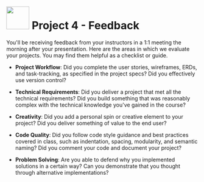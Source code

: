 # <img src="https://cloud.githubusercontent.com/assets/7833470/10899314/63829980-8188-11e5-8cdd-4ded5bcb6e36.png" height="60"> Project 4 - Feedback

You'll be receiving feedback from your instructors in a 1:1 meeting the morning after your presentation. Here are the areas in which we evaluate your projects. You may find them helpful as a checklist or guide.

* **Project Workflow**: Did you complete the user stories, wireframes, ERDs, and task-tracking, as specified in the project specs? Did you effectively use version control?

* **Technical Requirements**: Did you deliver a project that met all the technical requirements? Did you build something that was reasonably complex with the technical knowledge you've gained in the course?

* **Creativity**: Did you add a personal spin or creative element to your project? Did you deliver something of value to the end user?

* **Code Quality**: Did you follow code style guidance and best practices covered in class, such as indentation, spacing, modularity, and semantic naming? Did you comment your code and document your project?

* **Problem Solving**: Are you able to defend why you implemented solutions in a certain way? Can you demonstrate that you thought through alternative implementations?
